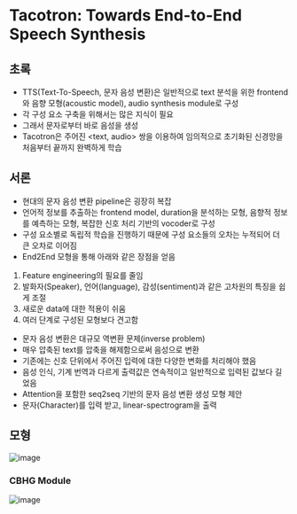 # Tacotron: Towards End-to-End Speech Synthesis

## 초록

- TTS(Text-To-Speech, 문자 음성 변환)은 일반적으로 text 분석을 위한 frontend와 음향 모형(acoustic model), audio synthesis module로 구성
- 각 구성 요소 구축을 위해서는 많은 지식이 필요
- 그래서 문자로부터 바로 음성을 생성
- Tacotron은 주어진 <text, audio> 쌍을 이용하여 임의적으로 초기화된 신경망을 처음부터 끝까지 완벽하게 학습


## 서론

- 현대의 문자 음성 변환 pipeline은 굉장히 복잡
- 언어적 정보를 추출하는 frontend model, duration을 분석하는 모형, 음향적 정보를 예측하는 모형, 복잡한 신호 처리 기반의 vocoder로 구성
- 구성 요소별로 독립적 학습을 진행하기 때문에 구성 요소들의 오차는 누적되어 더 큰 오차로 이어짐
- End2End 모형을 통해 아래와 같은 장점을 얻음
1. Feature engineering의 필요를 줄임
2. 발화자(Speaker), 언어(language), 감성(sentiment)과 같은 고차원의 특징을 쉽게 조절
3. 새로운 data에 대한 적용이 쉬움
4. 여러 단계로 구성된 모형보다 견고함

- 문자 음성 변환은 대규모 역변환 문제(inverse problem)
- 매우 압축된 text를 압축을 해제함으로써 음성으로 변환
- 기존에는 신호 단위에서 주어진 입력에 대한 다양한 변화를 처리해야 했음
- 음성 인식, 기계 번역과 다르게 출력값은 연속적이고 일반적으로 입력된 값보다 길었음
- Attention을 포함한 seq2seq 기반의 문자 음성 변환 생성 모형 제안
- 문자(Character)를 입력 받고, linear-spectrogram을 출력

## 모형

![image](https://github.com/as9786/NLP/assets/80622859/d99f0226-f7c4-4481-bf56-bd86f6d40f49)

### CBHG Module

![image](https://github.com/as9786/NLP/assets/80622859/3a210c50-dc4f-43f3-819e-fe4e21f1f093)

